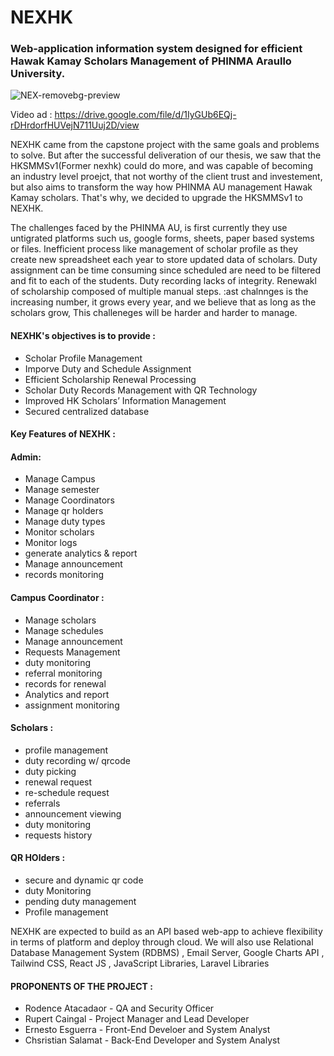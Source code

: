 # NEXHK

### Web-application information system designed for efficient Hawak Kamay Scholars Management of PHINMA Araullo University. 



![NEX-removebg-preview](https://github.com/RupertC07/NEXHK-README/assets/70898073/70ae43e4-31a9-45c4-a978-62ef0cc1352d)


Video ad : https://drive.google.com/file/d/1IyGUb6EQj-rDHrdorfHUVejN711Uuj2D/view

NEXHK came from the capstone project with the same goals and problems to solve. But after the successful deliveration of our thesis, we saw that the HKSMMSv1(Former nexhk) could do more, and was capable of becoming an industry level proejct, that not worthy of the client trust and investement, but also aims to transform the way how PHINMA AU management Hawak Kamay scholars. That's why, we decided to upgrade the HKSMMSv1 to NEXHK. 

The challenges faced by the PHINMA AU, is first currently they use untigrated platforms such us, google forms, sheets, paper based systems or files. Inefficient process like management of scholar profile as they create new spreadsheet each year to store updated data of scholars. Duty assignment can be time consuming since scheduled are need to be filtered and fit to each of the students.  Duty recording lacks of integrity. Renewakl of scholarship composed of multiple manual steps. :ast chalnnges is the increasing number, it grows every year, and we believe that as long as the scholars grow, This challeneges will be harder and harder to manage.



 #### NEXHK's objectives is to provide : 
 - Scholar Profile Management
 - Imporve Duty and Schedule Assignment
 - Efficient Scholarship Renewal Processing
 - Scholar Duty Records Management with QR Technology
 - Improved HK Scholars’ Information Management
-  Secured centralized database


 #### Key Features of NEXHK : 

#### Admin:
- Manage Campus
- Manage semester
- Manage Coordinators
- Manage qr holders
- Manage duty types
- Monitor scholars
- Monitor logs
- generate analytics & report
- Manage announcement
- records monitoring

#### Campus Coordinator : 
- Manage scholars
- Manage schedules
- Manage announcement
- Requests Management
- duty monitoring
- referral monitoring
- records for renewal
- Analytics and report
- assignment monitoring

#### Scholars : 
- profile management
- duty recording w/ qrcode
- duty picking
- renewal request
- re-schedule request
- referrals
- announcement viewing
- duty monitoring
- requests history

#### QR HOlders : 
- secure and dynamic qr code
- duty Monitoring
- pending duty management
- Profile management


NEXHK are expected to build as an API based web-app to achieve flexibility in terms of platform and deploy through cloud.
We will also use Relational Database Management System (RDBMS) , Email Server, Google Charts API , Tailwind CSS, React JS , JavaScript Libraries, Laravel Libraries

#### PROPONENTS OF THE PROJECT :
- Rodence Atacadaor - QA and Security Officer
- Rupert Caingal - Project Manager and Lead Developer
- Ernesto Esguerra - Front-End Develoer and System Analyst
- Chsristian Salamat - Back-End Developer and System Analyst








